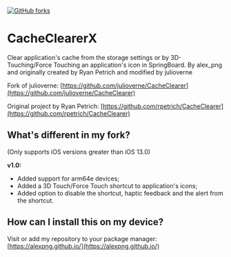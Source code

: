[![GitHub forks](https://img.shields.io/github/license/alexPNG/CacheClearerX.svg?style=for-the-badge)](https://github.com/alexPNG/CacheClearerX/blob/master/LICENSE)
# CacheClearerX
Clear application's cache from the storage settings or by 3D-Touching/Force Touching an application's icon in SpringBoard.
By alex_png and originally created by Ryan Petrich and modified by julioverne

Fork of julioverne:
[https://github.com/julioverne/CacheClearer](https://github.com/julioverne/CacheClearer)

Original project by Ryan Petrich:
[https://github.com/rpetrich/CacheClearer](https://github.com/rpetrich/CacheClearer)

## What's different in my fork?
(Only supports iOS versions greater than iOS 13.0)

**v1.0:**
- Added support for arm64e devices;
- Added a 3D Touch/Force Touch shortcut to application's icons;
- Added option to disable the shortcut, haptic feedback and the alert from the shortcut.

## How can I install this on my device?
Visit or add my repository to your package manager:
[https://alexpng.github.io/](https://alexpng.github.io/)
